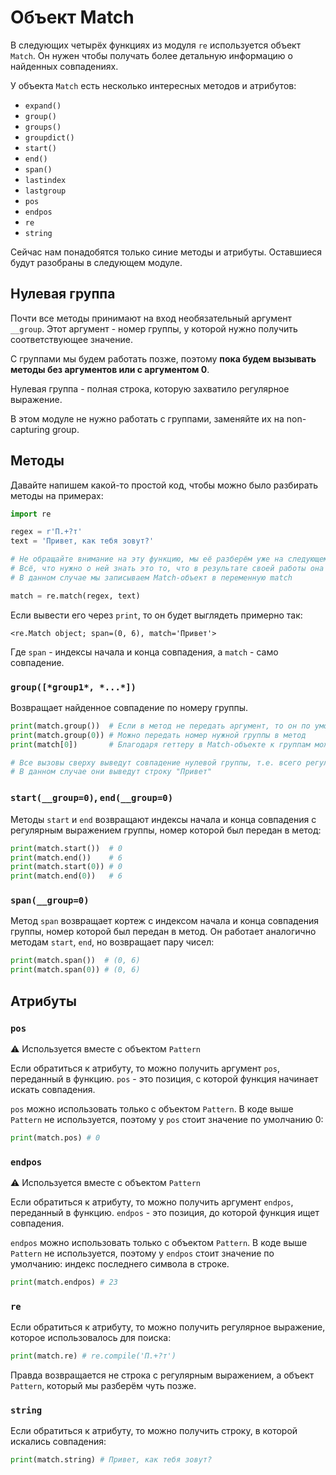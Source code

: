 # Объект Match

В следующих четырёх функциях из модуля `re` используется объект `Match`. Он нужен чтобы получать более детальную информацию о найденных совпадениях. 

У объекта `Match` есть несколько интересных методов и атрибутов:

- `expand()`
- `group()`
- `groups()`
- `groupdict()`
- `start()`
- `end()`
- `span()`
- `lastindex`
- `lastgroup`
- `pos`
- `endpos`
- `re`
- `string`

Сейчас нам понадобятся только синие методы и атрибуты. Оставшиеся будут разобраны в следующем модуле.

## Нулевая группа

Почти все методы принимают на вход необязательный аргумент `__group`. Этот аргумент - номер группы, у которой нужно получить соответствующее значение.

С группами мы будем работать позже, поэтому **пока будем вызывать методы без аргументов или с аргументом 0**.

Нулевая группа - полная строка, которую захватило регулярное выражение.

В этом модуле не нужно работать с группами, заменяйте их на non-capturing group.

## Методы

Давайте напишем какой-то простой код, чтобы можно было разбирать методы на примерах:

```python
import re

regex = r'П.+?т'
text = 'Привет, как тебя зовут?'

# Не обращайте внимание на эту функцию, мы её разберём уже на следующем уроке
# Всё, что нужно о ней знать это то, что в результате своей работы она возвращает Match-объект
# В данном случае мы записываем Match-объект в переменную match

match = re.match(regex, text) 
```

 Если вывести его через `print`, то он будет выглядеть примерно так:

```
<re.Match object; span=(0, 6), match='Привет'>
```

Где `span` - индексы начала и конца совпадения, а `match` - само совпадение.

 

### `group([*group1*, *...*])`

Возвращает найденное совпадение по номеру группы.

```python
print(match.group())  # Если в метод не передать аргумент, то он по умолчанию выведет нулевую группу
print(match.group(0)) # Можно передать номер нужной группы в метод
print(match[0])       # Благодаря геттеру в Match-объекте к группам можно обращаться с помощью квадратных скобок

# Все вызовы сверху выведут совпадение нулевой группы, т.е. всего регулярного выражения
# В данном случае они выведут строку "Привет"
```

 

### `start(__group=0)`, `end(__group=0)`

Методы `start` и `end` возвращают индексы начала и конца совпадения с регулярным выражением группы, номер которой был передан в метод:

```python
print(match.start())  # 0
print(match.end())    # 6
print(match.start(0)) # 0
print(match.end(0))   # 6
```

 

### `span(__group=0)`

Метод `span` возвращает кортеж с индексом начала и конца совпадения группы, номер которой был передан в метод. Он работает аналогично методам `start`, `end`, но возвращает пару чисел:

```python
print(match.span())  # (0, 6)
print(match.span(0)) # (0, 6)
```



## Атрибуты

### `pos`

⚠️ Используется вместе с объектом `Pattern`

Если обратиться к атрибуту, то можно получить аргумент `pos`, переданный в функцию. `pos` - это позиция, с которой функция начинает искать совпадения.

`pos` можно использовать только с объектом `Pattern`. В коде выше `Pattern` не используется, поэтому у `pos` стоит значение по умолчанию 0:

```python
print(match.pos) # 0
```

 

### `endpos`

⚠️ Используется вместе с объектом `Pattern`

Если обратиться к атрибуту, то можно получить аргумент `endpos`, переданный в функцию. `endpos` - это позиция, до которой функция ищет совпадения.

`endpos` можно использовать только с объектом `Pattern`. В коде выше `Pattern` не используется, поэтому у `endpos` стоит значение по умолчанию: индекс последнего символа в строке.

```python
print(match.endpos) # 23
```

 

### `re`

Если обратиться к атрибуту, то можно получить регулярное выражение, которое использовалось для поиска:

```python
print(match.re) # re.compile('П.+?т')
```

Правда возвращается не строка с регулярным выражением, а объект `Pattern`, который мы разберём чуть позже.

 

### `string`

Если обратиться к атрибуту, то можно получить строку, в которой искались совпадения:

```python
print(match.string) # Привет, как тебя зовут?
```